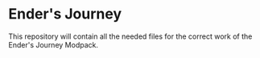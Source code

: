 # Ender's Journey
This repository will contain all the needed files for the correct work of the Ender's Journey Modpack.
